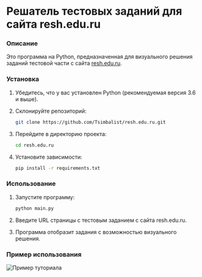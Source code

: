 # Решатель тестовых заданий для сайта resh.edu.ru

### Описание
Это программа на Python, предназначенная для визуального решения заданий тестовой части с сайта [resh.edu.ru](https://resh.edu.ru/).

### Установка
1. Убедитесь, что у вас установлен Python (рекомендуемая версия 3.6 и выше).
2. Склонируйте репозиторий:

   ```bash
   git clone https://github.com/Tsimbalist/resh.edu.ru.git
   ```

3. Перейдите в директорию проекта:

   ```bash
   cd resh.edu.ru
   ```

4. Установите зависимости:

   ```bash
   pip install -r requirements.txt
   ```

### Использование
1. Запустите программу:

   ```bash
   python main.py
   ```

2. Введите URL страницы с тестовым заданием с сайта resh.edu.ru.
3. Программа отобразит задания с возможностью визуального решения.

### Пример использования
![Пример туториала](tutorial.gif)
